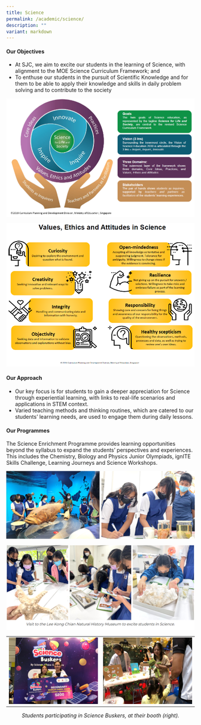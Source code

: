 ```yaml
---
title: Science
permalink: /academic/science/
description: ""
variant: markdown
---
```

<style type="text/css">
figcaption 
{
text-align:center;
font-style: italic;
}
</style>

#### **Our Objectives**


*   At SJC, we aim to excite our students in the learning of Science, with alignment to the MOE Science Curriculum Framework; and
*   To enthuse our students in the pursuit of Scientific Knowledge and for them to be able to apply their knowledge and skills in daily problem solving and to contribute to the society

![](/images/Curriculum/Science/S1.png)

![](/images/Curriculum/Science/S2.png)


#### **Our Approach**


*   Our key focus is for students to gain a deeper appreciation for Science through experiential learning, with links to real-life scenarios and applications in STEM context.
*   Varied teaching methods and thinking routines, which are catered to our students’ learning needs, are used to engage them during daily lessons.

#### **Our Programmes**


The Science Enrichment Programme provides learning opportunities beyond the syllabus to expand the students’ perspectives and experiences. This includes the Chemistry, Biology and Physics Junior Olympiads, ignITE Skills Challenge, Learning Journeys and Science Workshops.  

![](/images/Curriculum/Science/S3.png)

![](/images/Curriculum/Science/S4.png)



|  |  |
| -------- | -------- |
|    ![](/images/Curriculum/Science/8599a867-001b-432c-aabc-f374a2f78d2e.JPG)  |    ![](/images/Curriculum/Science/4e3dd5a9-ed4c-4a48-9ae5-49bd7d5684e6%202.JPG)  |

<figcaption> Students participating in Science Buskers, at their booth (right).
	</figcaption>

